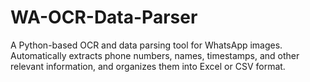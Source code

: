 # WA-OCR-Data-Parser
A Python-based OCR and data parsing tool for WhatsApp images. Automatically extracts phone numbers, names, timestamps, and other relevant information, and organizes them into Excel or CSV format.
